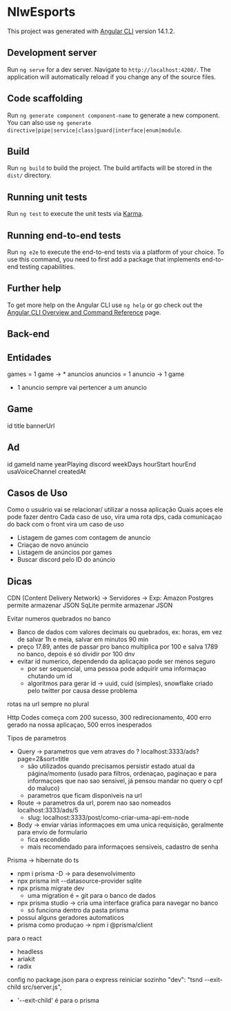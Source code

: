 # NlwEsports

This project was generated with [Angular CLI](https://github.com/angular/angular-cli) version 14.1.2.

## Development server

Run `ng serve` for a dev server. Navigate to `http://localhost:4200/`. The application will automatically reload if you change any of the source files.

## Code scaffolding

Run `ng generate component component-name` to generate a new component. You can also use `ng generate directive|pipe|service|class|guard|interface|enum|module`.

## Build

Run `ng build` to build the project. The build artifacts will be stored in the `dist/` directory.

## Running unit tests

Run `ng test` to execute the unit tests via [Karma](https://karma-runner.github.io).

## Running end-to-end tests

Run `ng e2e` to execute the end-to-end tests via a platform of your choice. To use this command, you need to first add a package that implements end-to-end testing capabilities.

## Further help

To get more help on the Angular CLI use `ng help` or go check out the [Angular CLI Overview and Command Reference](https://angular.io/cli) page.

## Back-end

## Entidades

games = 1  game -> * anuncios
anuncios = 1 anuncio -> 1 game
  - 1 anuncio sempre vai pertencer a um anuncio

## Game 

id
title
bannerUrl

## Ad

id
gameId
name
yearPlaying
discord
weekDays
hourStart
hourEnd
usaVoiceChannel
createdAt

## Casos de Uso
Como o usuário vai se relacionar/ utilizar a nossa aplicação
Quais açoes ele pode fazer dentro
Cada caso de uso, vira uma rota dps, cada comunicaçao do back com o front vira um caso de uso

- Listagem de games com contagem de anuncio
- Criaçao de novo anúncio
- Listagem de anúncios por games
- Buscar discord pelo ID do anúncio

## Dicas

CDN (Content Delivery Network) -> Servidores -> Exp: Amazon
Postgres permite armazenar JSON
SqLite permite armazenar JSON

Evitar numeros quebrados no banco
- Banco de dados com valores decimais ou quebrados, ex: horas, em vez de salvar 1h e meia, 
salvar em minutos 90 min
- preço 17.89, antes de passar pro banco multiplica por 100 e salva 1789 no banco, depois é só dividir por 100 dnv
- evitar id numerico, dependendo da aplicaçao pode ser menos seguro
  - por ser sequencial, uma pessoa pode adquirir uma informaçao chutando um id
  - algoritmos para gerar id -> uuid, cuid (simples), snowflake criado pelo twitter por causa desse problema

rotas na url sempre no plural

Http Codes começa com 200 sucesso, 300 redirecionamento, 400 erro gerado na nossa aplicaçao, 
500 erros inesperados

Tipos de parametros
- Query -> parametros que vem atraves do ? localhost:3333/ads?page=2&sort=title
  - são utilizados quando precisamos persistir estado atual da página/momento (usado para filtros, ordenaçao, paginaçao e para informaçoes que nao sao sensivel, já pensou mandar no query o cpf do maluco)
  - parametros que ficam disponiveis na url
- Route -> parametros da url, porem nao sao nomeados localhost:3333/ads/5
  - slug: localhost:3333/post/como-criar-uma-api-em-node
- Body -> enviar várias informaçoes em uma unica requisição, geralmente para envio de formulario
  - fica escondido 
  - mais recomendado para informaçoes sensiveis, cadastro de senha

Prisma -> hibernate do ts
  - npm i prisma -D -> para desenvolvimento
  - npx prisma init --datasource-provider sqlite
  - npx prisma migrate dev
    - uma migration é = git para o banco de dados
  - npx prisma studio -> cria uma interface grafica para navegar no banco
    - só funciona dentro da pasta prisma
  - possui alguns geradores automaticos
  - prisma como produçao ->  npm i @prisma/client

para o react
  - headless
  - ariakit
  - radix

config no package.json para o express reiniciar sozinho 
"dev": "tsnd --exit-child src/server.js",
  - '--exit-child' é para o prisma


